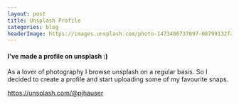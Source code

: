 ```yaml
---
layout: post
title: Unsplash Profile
categories: blog
headerImage: https://images.unsplash.com/photo-1473406737897-08799132faf3?ixlib=rb-0.3.5&q=80&fm=jpg&crop=entropy&cs=tinysrgb&s=b6e65196b91a0eae3e56f19cc8d01e67
---
```


#### I've made a profile on unsplash :)

As a lover of photography I browse unsplash on a regular basis. So I decided to create a profile and start uploading some of my favourite snaps.

https://unsplash.com/@pjhauser

